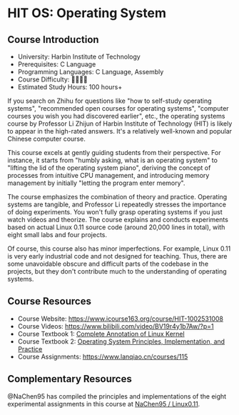 # HIT OS: Operating System

## Course Introduction

- University: Harbin Institute of Technology
- Prerequisites: C Language
- Programming Languages: C Language, Assembly
- Course Difficulty: 🌟🌟🌟🌟
- Estimated Study Hours: 100 hours+

If you search on Zhihu for questions like "how to self-study operating systems", "recommended open courses for operating systems", "computer courses you wish you had discovered earlier", etc., the operating systems course by Professor Li Zhijun of Harbin Institute of Technology (HIT) is likely to appear in the high-rated answers. It's a relatively well-known and popular Chinese computer course.

This course excels at gently guiding students from their perspective. For instance, it starts from "humbly asking, what is an operating system" to "lifting the lid of the operating system piano", deriving the concept of processes from intuitive CPU management, and introducing memory management by initially "letting the program enter memory".

The course emphasizes the combination of theory and practice. Operating systems are tangible, and Professor Li repeatedly stresses the importance of doing experiments. You won't fully grasp operating systems if you just watch videos and theorize. The course explains and conducts experiments based on actual Linux 0.11 source code (around 20,000 lines in total), with eight small labs and four projects.

Of course, this course also has minor imperfections. For example, Linux 0.11 is very early industrial code and not designed for teaching. Thus, there are some unavoidable obscure and difficult parts of the codebase in the projects, but they don't contribute much to the understanding of operating systems.

## Course Resources

- Course Website: <https://www.icourse163.org/course/HIT-1002531008>
- Course Videos: <https://www.bilibili.com/video/BV19r4y1b7Aw/?p=1>
- Course Textbook 1: [Complete Annotation of Linux Kernel](https://book.douban.com/subject/1231236//)
- Course Textbook 2: [Operating System Principles, Implementation, and Practice](https://book.douban.com/subject/30391722/)
- Course Assignments: <https://www.lanqiao.cn/courses/115>

## Complementary Resources

@NaChen95 has compiled the principles and implementations of the eight experimental assignments in this course at [NaChen95 / Linux0.11](https://github.com/NaChen95/Linux0.11).
